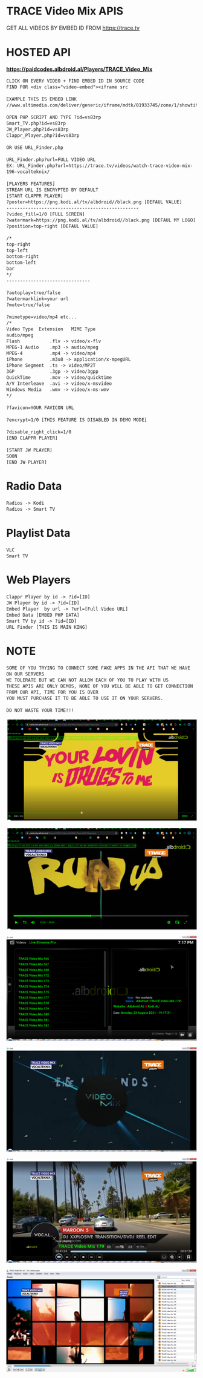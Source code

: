 # TRACE Video Mix APIS
GET ALL VIDEOS BY EMBED ID FROM https://trace.tv


# HOSTED API
**https://paidcodes.albdroid.al/Players/TRACE_Video_Mix**

    CLICK ON EVERY VIDEO + FIND EMBED ID IN SOURCE CODE
    FIND FOR <div class="video-embed"><iframe src

    EXAMPLE THIS IS EMBED LINK
    //www.ultimedia.com/deliver/generic/iframe/mdtk/01933745/zone/1/showtitle/1/src/vs83rp

    OPEN PHP SCRIPT AND TYPE ?id=vs83rp
    Smart_TV.php?id=vs83rp
    JW_Player.php?id=vs83rp
    Clappr_Player.php?id=vs83rp

    OR USE URL_Finder.php

    URL_Finder.php?url=FULL VIDEO URL
    EX: URL_Finder.php?url=https://trace.tv/videos/watch-trace-video-mix-196-vocalteknix/

    [PLAYERS FEATURES]
    STREAM URL IS ENCRYPTED BY DEFAULT
    [START CLAPPR PLAYER]
    ?poster=https://png.kodi.al/tv/albdroid//black.png [DEFAUL VALUE]
    -------------------------------------------------
    ?video_fill=1/0 [FULL SCREEN]
    ?watermark=https://png.kodi.al/tv/albdroid//black.png [DEFAUL MY LOGO]
    ?position=top-right [DEFAUL VALUE]

    /*
    top-right
    top-left
    bottom-right
    bottom-left
    bar
    */
    -------------------------------

    ?autoplay=true/false
    ?watermarklink=your url
    ?mute=true/false

    ?mimetype=video/mp4 etc...
    /*
    Video Type	Extension	MIME Type
    audio/mpeg
    Flash	        .flv -> video/x-flv
    MPEG-1 Audio    .mp3 -> audio/mpeg
    MPEG-4	        .mp4 -> video/mp4
    iPhone          .m3u8 -> application/x-mpegURL
    iPhone Segment	.ts -> video/MP2T
    3GP	            .3gp -> video/3gpp
    QuickTime	    .mov -> video/quicktime
    A/V Interleave	.avi -> video/x-msvideo
    Windows Media	.wmv -> video/x-ms-wmv
    */

    ?favicon=YOUR FAVICON URL

    ?encrypt=1/0 [THIS FEATURE IS DISABLED IN DEMO MODE]

    ?disable_right_click=1/0
    [END CLAPPR PLAYER]

    [START JW PLAYER]
    SOON
    [END JW PLAYER]


# Radio Data
    Radios -> Kodi
    Radios -> Smart TV

# Playlist Data
    VLC
    Smart TV

# Web Players
    Clappr Player by id -> ?id=[ID]
    JW Player by id -> ?id=[ID]
    Embed Player  by url -> ?url=[Full Video URL]
    Embed Data [EMBED PHP DATA]
    Smart TV by id -> ?id=[ID]
    URL Finder [THIS IS MAIN KING]
    
# NOTE
    SOME OF YOU TRYING TO CONNECT SOME FAKE APPS IN THE API THAT WE HAVE ON OUR SERVERS
    WE TOLERATE BUT WE CAN NOT ALLOW EACH OF YOU TO PLAY WITH US
	THESE APIS ARE ONLY DEMOS, NONE OF YOU WILL BE ABLE TO GET CONNECTION FROM OUR API, TIME FOR YOU IS OVER
    YOU MUST PURCHASE IT TO BE ABLE TO USE IT ON YOUR SERVERS.

    DO NOT WASTE YOUR TIME!!!

![Logo](https://github.com/SxtBox/TRACE_Video_Mix_APIS/blob/main/Screenshot/Clappr_Player.png?raw=true)

![Logo](https://github.com/SxtBox/TRACE_Video_Mix_APIS/blob/main/Screenshot/JW_Player.png?raw=true)

![Logo](https://github.com/SxtBox/TRACE_Video_Mix_APIS/blob/main/Screenshot/KODI1.png?raw=true)

![Logo](https://github.com/SxtBox/TRACE_Video_Mix_APIS/blob/main/Screenshot/KODI2.png?raw=true)

![Logo](https://github.com/SxtBox/TRACE_Video_Mix_APIS/blob/main/Screenshot/KODI3.png?raw=true)

![Logo](https://github.com/SxtBox/TRACE_Video_Mix_APIS/blob/main/Screenshot/VLC.png?raw=true)
